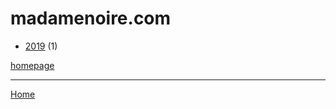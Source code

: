 # madamenoire.com

  * [2019](./madamenoire-com-2019.md) (1)

[homepage](https://madamenoire.com/)

----

[Home](../index.md)

